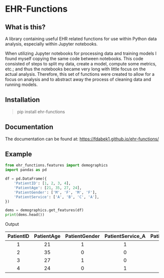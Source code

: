 # EHR-Functions

## What is this?

A library containing useful EHR related functions for use within Python data analysis, especially within Jupyter notebooks.

When utilizing Jupyter notebooks for processing data and training models I found myself copying the same code between notebooks.  This code consisted of steps to split my data, create a model, compute some metrics, etc.; and thus the notebooks became very long with little focus on the actual analysis.  Therefore, this set of functions were created to allow for a focus on analysis and to abstract away the process of cleaning data and running models.

## Installation

> pip install ehr-functions

## Documentation

The documentation can be found at: https://fdabek1.github.io/ehr-functions/

## Example

```python
from ehr_functions.features import demographics
import pandas as pd 

df = pd.DataFrame({
    'PatientID': [1, 2, 3, 4],
    'PatientAge': [21, 35, 27, 24],
    'PatientGender': ['M', 'F', 'M', 'F'],
    'PatientService': ['A', 'B', 'C', 'A'],
})

dems = demographics.get_features(df)
print(dems.head())
```

Output

| PatientID | PatientAge | PatientGender | PatientService_A | PatientService_B | PatientService_C |
|:---------:|:----------:|:-------------:|:----------------:|:----------------:|:----------------:|
|     1     |     21     |       1       |         1        |         0        |         0        |
|     2     |     35     |       0       |         0        |         1        |         0        |
|     3     |     27     |       1       |         0        |         0        |         1        |
|     4     |     24     |       0       |         1        |         0        |         0        |


